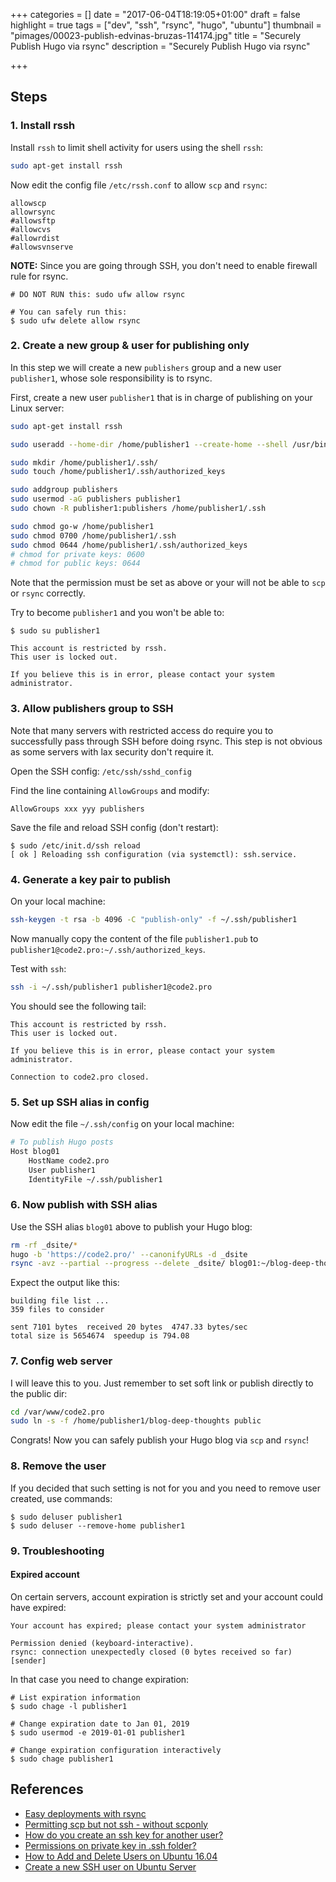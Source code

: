 +++
categories = []
date = "2017-06-04T18:19:05+01:00"
draft = false
highlight = true
tags = ["dev", "ssh", "rsync", "hugo", "ubuntu"]
thumbnail = "pimages/00023-publish-edvinas-bruzas-114174.jpg"
title = "Securely Publish Hugo via rsync"
description = "Securely Publish Hugo via rsync"

+++

## Steps

### 1. Install rssh

Install `rssh` to limit shell activity for users using the shell `rssh`:

```bash
sudo apt-get install rssh
```

Now edit the config file `/etc/rssh.conf` to allow `scp` and `rsync`:

```
allowscp
allowrsync
#allowsftp
#allowcvs
#allowrdist
#allowsvnserve
```

**NOTE:** Since you are going through SSH, you don't need to enable firewall rule for rsync.

```
# DO NOT RUN this: sudo ufw allow rsync

# You can safely run this:
$ sudo ufw delete allow rsync
```

### 2. Create a new group & user for publishing only

In this step we will create a new `publishers` group and a new user `publisher1`, whose sole responsibility is to rsync.

First, create a new user `publisher1` that is in charge of publishing on your Linux server:

```bash
sudo apt-get install rssh

sudo useradd --home-dir /home/publisher1 --create-home --shell /usr/bin/rssh publisher1

sudo mkdir /home/publisher1/.ssh/
sudo touch /home/publisher1/.ssh/authorized_keys

sudo addgroup publishers
sudo usermod -aG publishers publisher1
sudo chown -R publisher1:publishers /home/publisher1/.ssh

sudo chmod go-w /home/publisher1
sudo chmod 0700 /home/publisher1/.ssh
sudo chmod 0644 /home/publisher1/.ssh/authorized_keys
# chmod for private keys: 0600
# chmod for public keys: 0644
```

Note that the permission must be set as above or your will not be able to `scp` or `rsync` correctly.

Try to become `publisher1` and you won't be able to:

```
$ sudo su publisher1

This account is restricted by rssh.
This user is locked out.

If you believe this is in error, please contact your system administrator.
```

### 3. Allow publishers group to SSH

Note that many servers with restricted access do require you to successfully pass through SSH before doing rsync. This step is not obvious as some servers with lax security don't require it.

Open the SSH config: `/etc/ssh/sshd_config`

Find the line containing `AllowGroups` and modify:

```
AllowGroups xxx yyy publishers
```

Save the file and reload SSH config (don't restart):

```
$ sudo /etc/init.d/ssh reload
[ ok ] Reloading ssh configuration (via systemctl): ssh.service.
```

### 4. Generate a key pair to publish

On your local machine:

```bash
ssh-keygen -t rsa -b 4096 -C "publish-only" -f ~/.ssh/publisher1
```

Now manually copy the content of the file `publisher1.pub` to `publisher1@code2.pro:~/.ssh/authorized_keys`.

Test with `ssh`:

```bash
ssh -i ~/.ssh/publisher1 publisher1@code2.pro
```

You should see the following tail:

```
This account is restricted by rssh.
This user is locked out.

If you believe this is in error, please contact your system administrator.

Connection to code2.pro closed.
```

### 5. Set up SSH alias in config

Now edit the file `~/.ssh/config` on your local machine:

```bash
# To publish Hugo posts
Host blog01
    HostName code2.pro
    User publisher1
    IdentityFile ~/.ssh/publisher1
```

### 6. Now publish with SSH alias

Use the SSH alias `blog01` above to publish your Hugo blog:

```bash
rm -rf _dsite/*
hugo -b 'https://code2.pro/' --canonifyURLs -d _dsite
rsync -avz --partial --progress --delete _dsite/ blog01:~/blog-deep-thoughts/
```

Expect the output like this:

```
building file list ...
359 files to consider

sent 7101 bytes  received 20 bytes  4747.33 bytes/sec
total size is 5654674  speedup is 794.08
```

### 7. Config web server

I will leave this to you. Just remember to set soft link or publish directly to the public dir:

```bash
cd /var/www/code2.pro
sudo ln -s -f /home/publisher1/blog-deep-thoughts public
```

Congrats! Now you can safely publish your Hugo blog via `scp` and `rsync`!

### 8. Remove the user

If you decided that such setting is not for you and you need to remove user created, use commands:

```
$ sudo deluser publisher1
$ sudo deluser --remove-home publisher1
```

### 9. Troubleshooting

#### Expired account

On certain servers, account expiration is strictly set and your account could have expired:

```
Your account has expired; please contact your system administrator

Permission denied (keyboard-interactive).
rsync: connection unexpectedly closed (0 bytes received so far) [sender]
```

In that case you need to change expiration:

```
# List expiration information
$ sudo chage -l publisher1

# Change expiration date to Jan 01, 2019
$ sudo usermod -e 2019-01-01 publisher1

# Change expiration configuration interactively
$ sudo chage publisher1
```

## References

* [Easy deployments with rsync](https://gohugo.io/tutorials/deployment-with-rsync/)
* [Permitting scp but not ssh - without scponly](https://askubuntu.com/questions/795649/permitting-scp-but-not-ssh-without-scponly)
* [How do you create an ssh key for another user?](https://serverfault.com/questions/323958/how-do-you-create-an-ssh-key-for-another-user)
* [Permissions on private key in .ssh folder?](https://superuser.com/questions/215504/permissions-on-private-key-in-ssh-folder)
* [How to Add and Delete Users on Ubuntu 16.04](https://www.digitalocean.com/community/tutorials/how-to-add-and-delete-users-on-ubuntu-16-04)
* [Create a new SSH user on Ubuntu Server](https://askubuntu.com/questions/16650/create-a-new-ssh-user-on-ubuntu-server)
